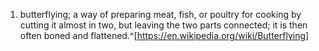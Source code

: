 1. butterflying; a way of preparing meat, fish, or poultry for cooking by cutting it almost in two, but leaving the two parts connected; it is then often boned and flattened.^[https://en.wikipedia.org/wiki/Butterflying]
